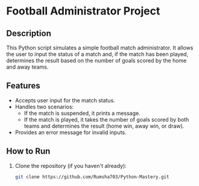 # Football Administrator Project

## Description
This Python script simulates a simple football match administrator. It allows the user to input the status of a match and, if the match has been played, determines the result based on the number of goals scored by the home and away teams.

## Features
- Accepts user input for the match status.
- Handles two scenarios:
  - If the match is suspended, it prints a message.
  - If the match is played, it takes the number of goals scored by both teams and determines the result (home win, away win, or draw).
- Provides an error message for invalid inputs.

## How to Run
1. Clone the repository (if you haven't already):
   ```bash
   git clone https://github.com/Rumsha703/Python-Mastery.git